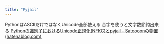 ```yaml
---
title: "Pyjail"
---
```


PythonはASCIIだけではなくUnicode全部使える
合字を使うと文字数節約出来る
[Pythonの識別子におけるUnicode正規化(NFKC)とpyjail - Satoooonの物置 (hatenablog.com)](https://satoooon1024.hatenablog.com/entry/2022/08/20/Python%E3%81%AE%E8%AD%98%E5%88%A5%E5%AD%90%E3%81%AB%E3%81%8A%E3%81%91%E3%82%8BUnicode%E6%AD%A3%E8%A6%8F%E5%8C%96%28NFKC%29%E3%81%A8pyjail)
